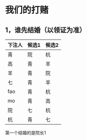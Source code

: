 # 我们的打赌
## 1，谁先结婚（以领证为准）
|下注人|候选1|候选2|
|-|-|-|
|青|院|杭|
|高|青|羊|
|羊|青|院|
|七|青|羊|
|fao|青|杭|
|mo|青|高|
|院|七|杭|
|杭|青|七|

第一个结婚的是院长1
